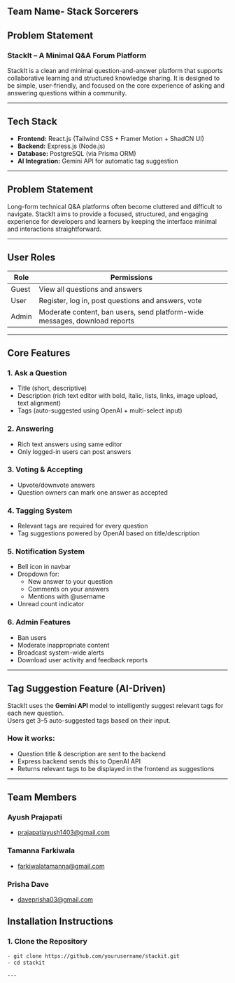 ## Team Name- Stack Sorcerers
## Problem Statement
### StackIt – A Minimal Q&A Forum Platform

StackIt is a clean and minimal question-and-answer platform that supports collaborative learning and structured knowledge sharing. It is designed to be simple, user-friendly, and focused on the core experience of asking and answering questions within a community.

---

##  Tech Stack

- **Frontend:** React.js (Tailwind CSS + Framer Motion + ShadCN UI)
- **Backend:** Express.js (Node.js)
- **Database:** PostgreSQL (via Prisma ORM)
- **AI Integration:** Gemini API for automatic tag suggestion

---

##  Problem Statement

Long-form technical Q&A platforms often become cluttered and difficult to navigate. StackIt aims to provide a focused, structured, and engaging experience for developers and learners by keeping the interface minimal and interactions straightforward.

---

## User Roles

| Role   | Permissions |
|--------|-------------|
| Guest  | View all questions and answers |
| User   | Register, log in, post questions and answers, vote |
| Admin  | Moderate content, ban users, send platform-wide messages, download reports |

---

##  Core Features

### 1. Ask a Question
- Title (short, descriptive)
- Description (rich text editor with bold, italic, lists, links, image upload, text alignment)
- Tags (auto-suggested using OpenAI + multi-select input)

### 2. Answering
- Rich text answers using same editor
- Only logged-in users can post answers

### 3. Voting & Accepting
- Upvote/downvote answers
- Question owners can mark one answer as accepted

### 4. Tagging System
- Relevant tags are required for every question
- Tag suggestions powered by OpenAI based on title/description

### 5. Notification System
- Bell icon in navbar
- Dropdown for:
  - New answer to your question
  - Comments on your answers
  - Mentions with @username
- Unread count indicator

### 6. Admin Features
- Ban users
- Moderate inappropriate content
- Broadcast system-wide alerts
- Download user activity and feedback reports

---

##  Tag Suggestion Feature (AI-Driven)

StackIt uses the **Gemini API** model to intelligently suggest relevant tags for each new question.  
Users get 3–5 auto-suggested tags based on their input.

###  How it works:
- Question title & description are sent to the backend
- Express backend sends this to OpenAI API
- Returns relevant tags to be displayed in the frontend as suggestions

---


## Team Members

### Ayush Prajapati
- prajapatiayush1403@gmail.com

### Tamanna Farkiwala
- farkiwalatamanna@gmail.com

### Prisha Dave
- daveprisha03@gmail.com


##  Installation Instructions

### 1. Clone the Repository
```bash
- git clone https://github.com/yourusername/stackit.git
- cd stackit

---







